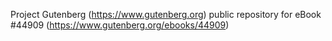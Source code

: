 Project Gutenberg (https://www.gutenberg.org) public repository for eBook #44909 (https://www.gutenberg.org/ebooks/44909)
